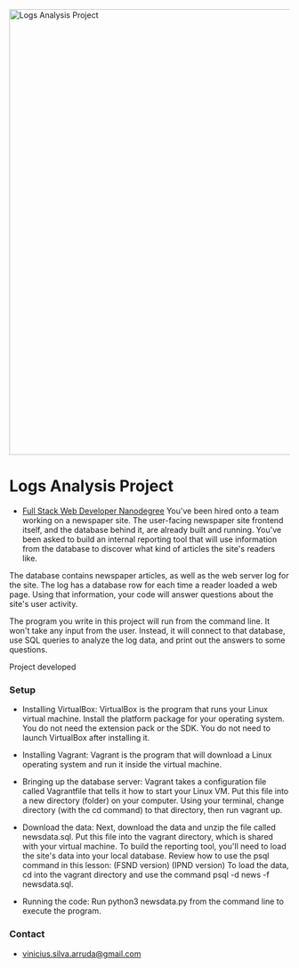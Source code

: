 <img src="https://br.udacity.com/assets/iridium/images/nanodegree-overview/shared/nd-projects/nd004/project-3.jpg" alt="Logs Analysis Project" width="800px">

# Logs Analysis Project #
* [Full Stack Web Developer Nanodegree](https://classroom.udacity.com/nanodegrees/nd004)
You've been hired onto a team working on a newspaper site. The user-facing newspaper site frontend itself, and the database behind it, are already built and running. You've been asked to build an internal reporting tool that will use information from the database to discover what kind of articles the site's readers like.

The database contains newspaper articles, as well as the web server log for the site. The log has a database row for each time a reader loaded a web page. Using that information, your code will answer questions about the site's user activity.

The program you write in this project will run from the command line. It won't take any input from the user. Instead, it will connect to that database, use SQL queries to analyze the log data, and print out the answers to some questions.

Project developed 

### Setup ###

* Installing VirtualBox:
VirtualBox is the program that runs your Linux virtual machine. Install the platform package for your operating system. You do not need the extension pack or the SDK. You do not need to launch VirtualBox after installing it.

* Installing Vagrant:
Vagrant is the program that will download a Linux operating system and run it inside the virtual machine. 

* Bringing up the database server:
Vagrant takes a configuration file called Vagrantfile that tells it how to start your Linux VM. Put this file into a new directory (folder) on your computer. Using your terminal, change directory (with the cd command) to that directory, then run vagrant up.

* Download the data:
Next, download the data and unzip the file called newsdata.sql. Put this file into the vagrant directory, which is shared with your virtual machine.
To build the reporting tool, you'll need to load the site's data into your local database. Review how to use the psql command in this lesson: (FSND version) (IPND version)
To load the data, cd into the vagrant directory and use the command psql -d news -f newsdata.sql.

* Running the code:
Run python3 newsdata.py from the command line to execute the program.

### Contact ###

* [vinicius.silva.arruda@gmail.com](mailto:vinicius.silva.arruda@gmail.com)
